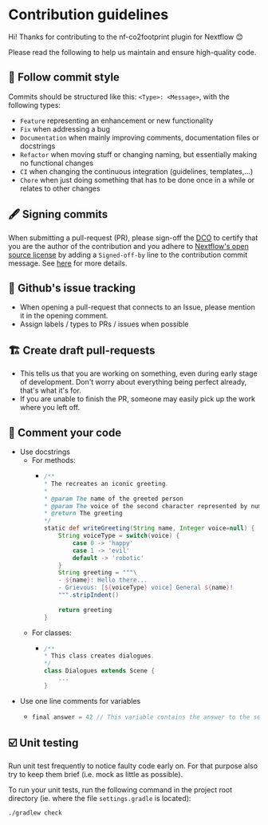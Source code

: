 # Contribution guidelines

Hi! Thanks for contributing to the nf-co2footprint plugin for Nextflow 😊

Please read the following to help us maintain and ensure high-quality code.

## 💅 Follow commit style
Commits should be structured like this: `<Type>: <Message>`, with the following types:
- `Feature` representing an enhancement or new functionality
- `Fix` when addressing a bug
- `Documentation` when mainly improving comments, documentation files or docstrings
- `Refactor` when moving stuff or changing naming, but essentially making no functional changes
- `CI` when changing the continuous integration (guidelines, templates,...)
- `Chore` when just doing something that has to be done once in a while or relates to other changes

## 🖋️ Signing commits
When submitting a pull-request (PR), please sign-off the [DCO](https://developercertificate.org/) to certify that you are the author of the contribution and you adhere to [Nextflow's open source license](https://github.com/nextflow-io/nextflow/blob/master/COPYING) by adding a `Signed-off-by` line to the contribution commit message. See [here](https://github.com/apps/dco) for more details.

## 🚩 Github's issue tracking
- When opening a pull-request that connects to an Issue, please mention it in the opening comment.
- Assign labels / types to PRs / issues when possible

## 🏗️ Create draft pull-requests
- This tells us that you are working on something, even during early stage of development. Don't worry about everything being perfect already, that's what it's for.
- If you are unable to finish the PR, someone may easily pick up the work where you left off.

## 💬 Comment your code
- Use docstrings
    - For methods:
        - ```groovy
          /**
          * The recreates an iconic greeting.
          *
          * @param The name of the greeted person
          * @param The voice of the second character represented by number
          * @return The greeting
          */
          static def writeGreeting(String name, Integer voice=null) {
              String voiceType = switch(voice) {
                  case 0 -> 'happy'
                  case 1 -> 'evil'
                  default -> 'robotic'
              }
              String greeting = """\
              - ${name}: Hello there...
              - Grievous: [${voiceType} voice] General ${name}!
              """.stripIndent()
        
              return greeting
          }
          ```
    - For classes:
        - ```groovy
          /**
          * This class creates dialogues.
          */
          class Dialogues extends Scene {
              ...
          }
          ```
- Use one line comments for variables
    - ```groovy
      final answer = 42 // This variable contains the answer to the sense of life itself
      ```


## ☑️ Unit testing

Run unit test frequently to notice faulty code early on. For that purpose also try to keep them brief (i.e. mock as little as possible).

To run your unit tests, run the following command in the project root directory (ie. where the file `settings.gradle` is located):
```bash
./gradlew check
```